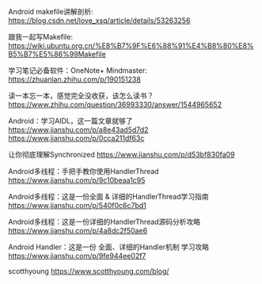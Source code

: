 Android makefile讲解剖析:
https://blog.csdn.net/love_xsq/article/details/53263256

跟我一起写Makefile:
https://wiki.ubuntu.org.cn/%E8%B7%9F%E6%88%91%E4%B8%80%E8%B5%B7%E5%86%99Makefile

学习笔记必备软件：OneNote+ Mindmaster:
https://zhuanlan.zhihu.com/p/190151238

读一本忘一本，感觉完全没收获，该怎么读书？
https://www.zhihu.com/question/36993330/answer/1544965652

Android：学习AIDL，这一篇文章就够了
https://www.jianshu.com/p/a8e43ad5d7d2
https://www.jianshu.com/p/0cca211df63c

让你彻底理解Synchronized
https://www.jianshu.com/p/d53bf830fa09

Android多线程：手把手教你使用HandlerThread
https://www.jianshu.com/p/9c10beaa1c95

Android多线程：这是一份全面 & 详细的HandlerThread学习指南
https://www.jianshu.com/p/540f0c6c7bd1

Android多线程：这是一份详细的HandlerThread源码分析攻略
https://www.jianshu.com/p/4a8dc2f50ae6

Android Handler：这是一份 全面、详细的Handler机制 学习攻略
https://www.jianshu.com/p/9fe944ee02f7

scotthyoung
https://www.scotthyoung.com/blog/